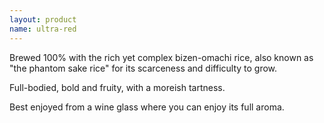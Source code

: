 ```yaml
---
layout: product
name: ultra-red
---
```

Brewed 100% with the rich yet complex bizen-omachi rice, also known as "the phantom sake rice" for its scarceness and difficulty to grow.

Full-bodied, bold and fruity, with a moreish tartness.

Best enjoyed from a wine glass where you can enjoy its full aroma.
